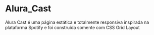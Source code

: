 # Alura_Cast
 Alura Cast é uma página estática e totalmente responsiva inspirada na plataforma Spotify e foi construída somente com CSS Grid Layout
